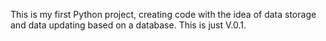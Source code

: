 This is my first Python project, creating code with the idea of data storage and data updating based on a database. This is just V.0.1.
